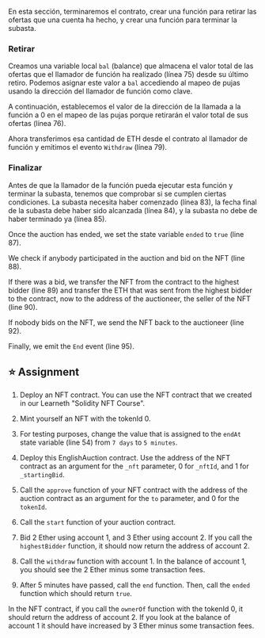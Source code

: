 En esta sección, terminaremos el contrato, crear una función para retirar las ofertas que una cuenta ha hecho, y crear una función para terminar la subasta.

### Retirar

Creamos una variable local `bal` (balance) que almacena el valor total de las ofertas que el llamador de función ha realizado (línea 75) desde su último retiro. Podemos asignar este valor a `bal` accediendo al mapeo de pujas usando la dirección del llamador de función como clave.

A continuación, establecemos el valor de la dirección de la llamada a la función a 0 en el mapeo de las pujas porque retirarán el valor total de sus ofertas (línea 76).

Ahora transferimos esa cantidad de ETH desde el contrato al llamador de función y emitimos el evento `Withdraw` (línea 79).

### Finalizar

Antes de que la llamador de la función pueda ejecutar esta función y terminar la subasta, tenemos que comprobar si se cumplen ciertas condiciones. La subasta necesita haber comenzado (línea 83), la fecha final de la subasta debe haber sido alcanzada (línea 84), y la subasta no debe de haber terminado ya (línea 85).

Once the auction has ended, we set the state variable `ended` to `true` (line 87).

We check if anybody participated in the auction and bid on the NFT (line 88).

If there was a bid, we transfer the NFT from the contract to the highest bidder (line 89) and transfer the ETH that was sent from the highest bidder to the contract, now to the address of the auctioneer, the seller of the NFT (line 90).

If nobody bids on the NFT, we send the NFT back to the auctioneer (line 92).

Finally, we emit the `End` event (line 95).

## ⭐️ Assignment

1. Deploy an NFT contract. You can use the NFT contract that we created in our Learneth "Solidity NFT Course".

2. Mint yourself an NFT with the tokenId 0.

3. For testing purposes, change the value that is assigned to the `endAt` state variable (line 54) from `7 days` to `5 minutes`.

4. Deploy this EnglishAuction contract. Use the address of the NFT contract as an argument for the `_nft` parameter, 0 for `_nftId`, and 1 for `_startingBid`.

5. Call the `approve` function of your NFT contract with the address of the auction contract as an argument for the `to` parameter, and 0 for the `tokenId`.

6. Call the `start` function of your auction contract.

7. Bid 2 Ether using account 1, and 3 Ether using account 2. If you call the `highestBidder` function, it should now return the address of account 2.

8. Call the `withdraw` function with account 1. In the balance of account 1, you should see the 2 Ether minus some transaction fees.

9. After 5 minutes have passed, call the `end` function. Then, call the `ended` function which should return `true`.

In the NFT contract, if you call the `ownerOf` function with the tokenId 0, it should return the address of account 2. If you look at the balance of account 1 it should have increased by 3 Ether minus some transaction fees.

